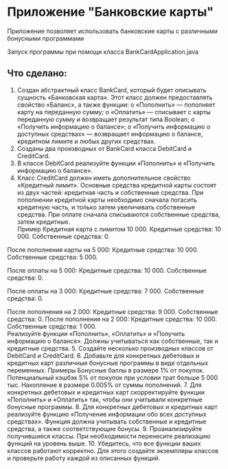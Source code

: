 # Приложение "Банковские карты"

Приложение позволяет использовать банковские карты с различными бонусными программами 

Запуск программы при помощи класса BankCardApplication.java

## Что сделано:

1.	Создан абстрактный класс BankCard, который будет описывать сущность «Банковская карта». Этот класс должен предоставлять свойство «Баланс», а также функции:
      o	«Пополнить» — пополняет карту на переданную сумму;
      o	«Оплатить» — списывает с карты переданную сумму и возвращает результат типа Boolean;
      o	«Получить информацию о балансе»;
      o	«Получить информацию о доступных средствах» — возвращает информацию о балансе, кредитном лимите и любых других средствах.
2.	Созданы два производных от BankCard класса DebitCard и CreditCard.
3.	В классе DebitCard реализуйте функции «Пополнить» и «Получить информацию о балансе».
4.	Класс CreditCard должен иметь дополнительное свойство «Кредитный лимит». Основные средства кредитной карты состоят из двух частей: кредитная часть и собственные средства.
      При пополнении кредитной карты необходимо сначала погасить кредитную часть, и только затем увеличивать собственные средства.
      При оплате сначала списываются собственные средства, затем кредитные.   
      Пример
      Кредитная карта с лимитом 10 000.
      Кредитные средства: 10 000.
      Собственные средства: 0.

После пополнения карты на 5 000:
Кредитные средства: 10 000.
Собственные средства: 5 000.

После оплаты на 5 000:
Кредитные средства: 10 000.
Собственные средства: 0.

После оплаты на 3 000:
Кредитные средства: 7 000.
Собственные средства: 0.

После пополнения на 2 000:
Кредитные средства: 9 000.
Собственные средства: 0.
После пополнения на 2 000:
Кредитные средства: 10 000.
Собственные средства: 1 000.   
Реализуйте функции «Пополнить», «Оплатить» и «Получить информацию о балансе». Должны учитываться как собственные, так и кредитные средства.
5.	Создайте несколько производных классов от DebitCard и CreditCard.
6.	Добавьте для конкретных дебетовых и кредитных карт различные бонусные программы в виде отдельных переменных.
      Примеры
      Бонусные баллы в размере 1% от покупок.
      Потенциальный кэшбэк 5% от покупок при условии трат больше 5 000 тыс.
      Накопление в размере 0.005% от суммы пополнений.
7.	Для конкретных дебетовых и кредитных карт скорректируйте функции «Пополнить» и «Оплатить» так, чтобы они учитывали конкретные бонусные программы.
8.	Для конкретных дебетовых и кредитных карт реализуйте функцию «Получение информации обо всех доступных средствах». Функция должна учитывать собственные и кредитные средства, а также соответствующие бонусы.
9.	Проанализируйте получившиеся классы. При необходимости перенесите реализацию функций на уровень выше.
10.	Убедитесь, что все функции ваших классов работают корректно. Для этого создайте экземпляры классов и проверьте работу каждой из описанных функций.
